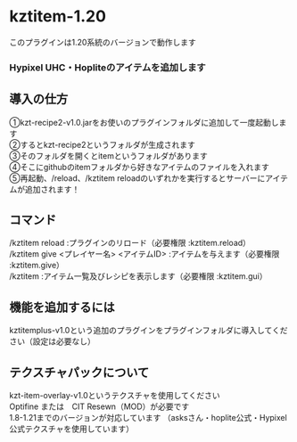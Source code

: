 # kztitem-1.20
このプラグインは1.20系統のバージョンで動作します
### Hypixel UHC・Hopliteのアイテムを追加します

## 導入の仕方
①kzt-recipe2-v1.0.jarをお使いのプラグインフォルダに追加して一度起動します<br>
②するとkzt-recipe2というフォルダが生成されます<br>
③そのフォルダを開くとitemというフォルダがあります<br>
④そこにgithubのitemフォルダから好きなアイテムのファイルを入れます<br>
⑤再起動、/reload、/kztitem reloadのいずれかを実行するとサーバーにアイテムが追加されます！

## コマンド
/kztitem reload :プラグインのリロード（必要権限 :kztitem.reload）<br>
/kztitem give <プレイヤー名> <アイテムID> :アイテムを与えます（必要権限 :kztitem.give）<br>
/kztitem :アイテム一覧及びレシピを表示します（必要権限 :kztitem.gui）

## 機能を追加するには
kztitemplus-v1.0という追加のプラグインをプラグインフォルダに導入してください（設定は必要なし）

## テクスチャパックについて
kzt-item-overlay-v1.0というテクスチャを使用してください<br>
Optifine または　CIT Resewn（MOD）が必要です<br>
1.8-1.21までのバージョンが対応しています
（asksさん・hoplite公式・Hypixel公式テクスチャを使用しています）
